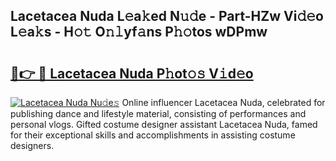 ## Lacetacea Nuda L𝚎a𝚔ed N𝚞𝚍e - Part-HZw Vi𝚍𝚎o L𝚎a𝚔s - H𝚘𝚝 O𝚗𝚕yf𝚊ns P𝚑𝚘tos wDPmw

# <h2><a href="http://kf15hil.oniu.top/?m=Lacetacea+Nuda">🔗👉 🔴 Lacetacea Nuda P𝚑ot𝚘𝚜 V𝚒d𝚎o</a></h2>

[![Lacetacea Nuda Nu𝚍e𝚜](https://i.imgur.com/0qMVB7G.gif)](http://kf15hil.oniu.top/?m=Lacetacea+Nuda)
Online influencer Lacetacea Nuda, celebrated for publishing dance and lifestyle material, consisting of performances and personal vlogs. Gifted costume designer assistant Lacetacea Nuda, famed for their exceptional skills and accomplishments in assisting costume designers.  

